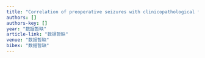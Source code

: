 ```yaml
---
title: "Correlation of preoperative seizures with clinicopathological factors and prognosis in anaplastic gliomas: a report of 198 patients from China"
authors: []
authors-key: []
year: "数据暂缺"
article-link: "数据暂缺"
venue: "数据暂缺"
bibex: "数据暂缺"
---
```

